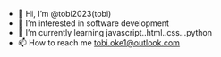 - 👋 Hi, I’m @tobi2023(tobi)
- 👀 I’m interested in software development
- 🌱 I’m currently learning javascript..html..css...python
- 📫 How to reach me tobi.oke1@outlook.com

<!---
tobi2023/tobi2023 is a ✨ special ✨ repository because its `README.md` (this file) appears on your GitHub profile.
You can click the Preview link to take a look at your changes.
--->

